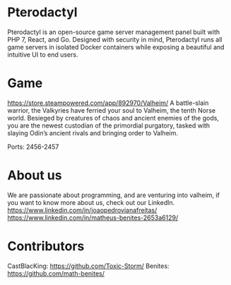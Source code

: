 # Pterodactyl
Pterodactyl is an open-source game server management panel built with PHP 7, React, and Go. Designed with security in mind, Pterodactyl runs all game servers in isolated Docker containers while exposing a beautiful and intuitive UI to end users. 

# Game
https://store.steampowered.com/app/892970/Valheim/
A battle-slain warrior, the Valkyries have ferried your soul to Valheim, the tenth Norse world. Besieged by creatures of chaos and ancient enemies of the gods, you are the newest custodian of the primordial purgatory, tasked with slaying Odin’s ancient rivals and bringing order to Valheim.

Ports: 2456-2457

# About us
We are passionate about programming, and are venturing into valheim, if you want to know more about us, check out our LinkedIn.
https://www.linkedin.com/in/joaopedrovianafreitas/
https://www.linkedin.com/in/matheus-benites-2653a6129/

# Contributors
CastBlacKing: https://github.com/Toxic-Storm/
Benites: https://github.com/math-benites/
